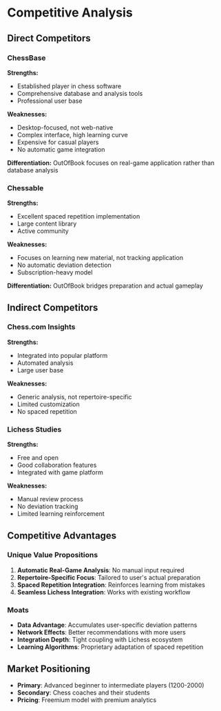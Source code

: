 # Competitive Analysis

## Direct Competitors

### ChessBase
**Strengths:**
- Established player in chess software
- Comprehensive database and analysis tools
- Professional user base

**Weaknesses:**
- Desktop-focused, not web-native
- Complex interface, high learning curve
- Expensive for casual players
- No automatic game integration

**Differentiation:** OutOfBook focuses on real-game application rather than database analysis

### Chessable
**Strengths:**
- Excellent spaced repetition implementation
- Large content library
- Active community

**Weaknesses:**
- Focuses on learning new material, not tracking application
- No automatic deviation detection
- Subscription-heavy model

**Differentiation:** OutOfBook bridges preparation and actual gameplay

## Indirect Competitors

### Chess.com Insights
**Strengths:**
- Integrated into popular platform
- Automated analysis
- Large user base

**Weaknesses:**
- Generic analysis, not repertoire-specific
- Limited customization
- No spaced repetition

### Lichess Studies
**Strengths:**
- Free and open
- Good collaboration features
- Integrated with game platform

**Weaknesses:**
- Manual review process
- No deviation tracking
- Limited learning reinforcement

## Competitive Advantages

### Unique Value Propositions
1. **Automatic Real-Game Analysis**: No manual input required
2. **Repertoire-Specific Focus**: Tailored to user's actual preparation
3. **Spaced Repetition Integration**: Reinforces learning from mistakes
4. **Seamless Lichess Integration**: Works with existing workflow

### Moats
- **Data Advantage**: Accumulates user-specific deviation patterns
- **Network Effects**: Better recommendations with more users
- **Integration Depth**: Tight coupling with Lichess ecosystem
- **Learning Algorithms**: Proprietary adaptation of spaced repetition

## Market Positioning
- **Primary**: Advanced beginner to intermediate players (1200-2000)
- **Secondary**: Chess coaches and their students
- **Pricing**: Freemium model with premium analytics